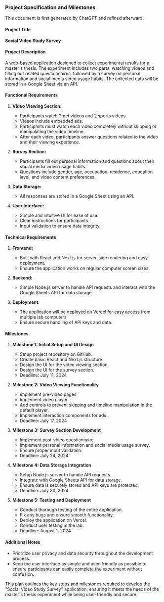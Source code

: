 ### Project Specification and Milestones

This document is first generated by ChatGPT and refined afterward.

#### Project Title
**Social Video Study Survey**

#### Project Description

A web-based application designed to collect experimental results for a master's thesis. The experiment includes two parts: watching videos and filling out related questionnaires, followed by a survey on personal information and social media video usage habits. The collected data will be stored in a Google Sheet via an API.

#### Functional Requirements

1. **Video Viewing Section:**
   - Participants watch 2 pet videos and 2 sports videos.
   - Videos include embedded ads.
   - Participants must watch each video completely without skipping or manipulating the video timeline.
   - After each video, participants answer questions related to the video and their viewing experience.

2. **Survey Section:**
   - Participants fill out personal information and questions about their social media video usage habits.
   - Questions include gender, age, occupation, residence, education level, and video content preferences.

3. **Data Storage:**
   - All responses are stored in a Google Sheet using an API.

4. **User Interface:**
   - Simple and intuitive UI for ease of use.
   - Clear instructions for participants.
   - Input validation to ensure data integrity.

#### Technical Requirements

1. **Frontend:**
   - Built with React and Next.js for server-side rendering and easy deployment.
   - Ensure the application works on regular computer screen sizes.

2. **Backend:**
   - Simple Node.js server to handle API requests and interact with the Google Sheets API for data storage.

3. **Deployment:**
   - The application will be deployed on Vercel for easy access from multiple lab computers.
   - Ensure secure handling of API keys and data.

#### Milestones

1. **Milestone 1: Initial Setup and UI Design**
   - Setup project repository on GitHub.
   - Create basic React and Next.js structure.
   - Design the UI for the video viewing section.
   - Design the UI for the survey section.
   - Deadline: July 11, 2024

2. **Milestone 2: Video Viewing Functionality**
   - Implement pre-video pages.
   - Implement video player.
   - Add controls to prevent skipping and timeline manipulation in the default player.
   - Implement interaction components for ads.
   - Deadline: July 17, 2024

3. **Milestone 3: Survey Section Development**
   - Implement post-video questionnaire.
   - Implement personal information and social media usage survey.
   - Ensure proper input validation.
   - Deadline: July 24, 2024

4. **Milestone 4: Data Storage Integration**
   - Setup Node.js server to handle API requests.
   - Integrate with Google Sheets API for data storage.
   - Ensure data is securely stored and API keys are protected.
   - Deadline: July 30, 2024

5. **Milestone 5: Testing and Deployment**
   - Conduct thorough testing of the entire application.
   - Fix any bugs and ensure smooth functionality.
   - Deploy the application on Vercel.
   - Conduct user testing in the lab.
   - Deadline: August 1, 2024

#### Additional Notes

- Prioritize user privacy and data security throughout the development process.
- Keep the user interface as simple and user-friendly as possible to ensure participants can easily complete the experiment without confusion.

This plan outlines the key steps and milestones required to develop the "Social Video Study Survey" application, ensuring it meets the needs of the master's thesis experiment while being user-friendly and secure.